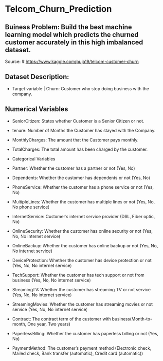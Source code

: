 # Telcom_Churn_Prediction

## Buiness Problem: Build the best machine learning model which predicts the churned customer accurately in this high imbalanced dataset.
Source: # https://www.kaggle.com/puja19/telcom-customer-churn
## Dataset Description:
* Target variable | Churn: Customer who stop doing business with the company.
## Numerical Variables

* SeniorCitizen: States whether Customer is a Senior Citizen or not.
* tenure: Number of Months the Customer has stayed with the Company.
* MonthlyCharges: The amount that the Customer pays monthly.
* TotalCharges: The total amount has been charged by the customer.
* Categorical Variables

* Partner: Whether the customer has a partner or not (Yes, No)
* Dependents: Whether the customer has dependents or not (Yes, No)
* PhoneService: Whether the customer has a phone service or not (Yes, No)
* MultipleLines: Whether the customer has multiple lines or not (Yes, No, No phone service)
* InternetService: Customer’s internet service provider (DSL, Fiber optic, No)
* OnlineSecurity: Whether the customer has online security or not (Yes, No, No internet service)
* OnlineBackup: Whether the customer has online backup or not (Yes, No, No internet service)
* DeviceProtection: Whether the customer has device protection or not (Yes, No, No internet service)
* TechSupport: Whether the customer has tech support or not from business (Yes, No, No internet service)
* StreamingTV: Whether the customer has streaming TV or not service (Yes, No, No internet service)
* StreamingMovies: Whether the customer has streaming movies or not service (Yes, No, No internet service)
* Contract: The contract term of the customer with business(Month-to-month, One year, Two years)
* PaperlessBilling: Whether the customer has paperless billing or not (Yes, No)
* PaymentMethod: The customer’s payment method (Electronic check, Mailed check, Bank transfer (automatic), Credit card (automatic))
